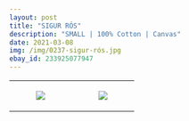 ```yaml
---
layout: post
title: "SIGUR RÓS"
description: "SMALL | 100% Cotton | Canvas"
date: 2021-03-08
img: /img/0237-sigur-rós.jpg
ebay_id: 233925077947
---
```




<table style="width:100%;"><tr><td style="vertical-align:top;">
      <figure class="tmblr-full" data-orig-height="2048" data-orig-width="1365" data-orig-src="https://concertshirts.netlify.app/shirts/0237/0237-01.jpg"><img src="https://64.media.tumblr.com/4ed0242a2b1707824328c9481482d396/91de5714d094d552-fe/s540x810/0f6a9f49d8794d7d95bcab8c0fa451994de16981.jpg" data-orig-height="2048" data-orig-width="1365" data-orig-src="https://concertshirts.netlify.app/shirts/0237/0237-01.jpg"/></figure></td>
    <td style="vertical-align:top;">
      <figure class="tmblr-full" data-orig-height="2048" data-orig-width="1365" data-orig-src="https://concertshirts.netlify.app/shirts/0237/0237-02.jpg"><img src="https://64.media.tumblr.com/82f2b603ba28af4982d8c54230535cef/91de5714d094d552-56/s540x810/fa6b51da7748779655333032c74f0a317dd3f3b8.jpg" data-orig-height="2048" data-orig-width="1365" data-orig-src="https://concertshirts.netlify.app/shirts/0237/0237-02.jpg"/></figure></td>
  </tr></table>
